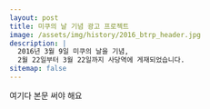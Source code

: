```yaml
---
layout: post
title: 미쿠의 날 기념 광고 프로젝트
image: /assets/img/history/2016_btrp_header.jpg
description: |
  2016년 3월 9일 미쿠의 날을 기념,  
  2월 22일부터 3월 22일까지 사당역에 게재되었습니다.
sitemap: false
---
```


여기다 본문 써야 해요